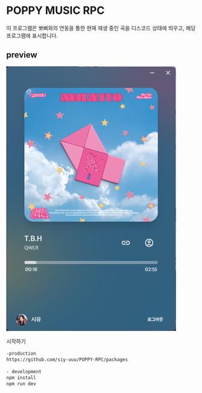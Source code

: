 # POPPY MUSIC RPC
이 프로그램은 뽀삐와의 연동을 통한 현재 재생 중인 곡을 디스코드 상태에 띄우고, 해당 프로그램에 표시합니다.
## preview
<img alt="image" src="https://github.com/siy-uuu/POPPY-RPC/blob/master/.github/assets/poppyrpc.png">

시작하기
```
-production
https://github.com/siy-uuu/POPPY-RPC/packages

- development
npm install
npm run dev
```
